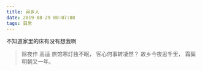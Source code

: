 ```yaml
---
title: 异乡人
date: 2019-08-29 00:07:08
tags: 日常
---
```

不知道家里的床有没有想我啊

> 除夜作 高适
旅馆寒灯独不眠，
客心何事转凄然？
故乡今夜思千里，
霜鬓明朝又一年。